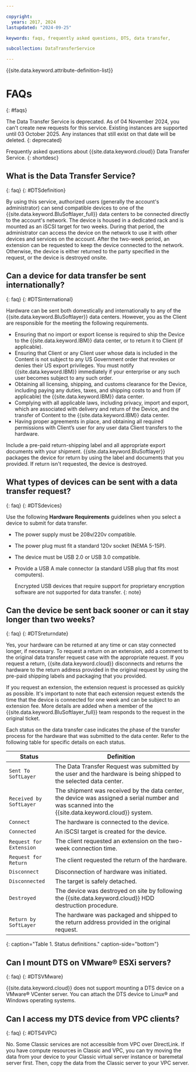 ```yaml
---

copyright:
  years: 2017, 2024
lastupdated: "2024-09-25"

keywords: faqs, frequently asked questions, DTS, data transfer,

subcollection: DataTransferService

---
```


{{site.data.keyword.attribute-definition-list}}

# FAQs
{: #faqs}

The Data Transfer Service is deprecated. As of 04 November 2024, you can't create new requests for this service. Existing instances are supported until 03 October 2025. Any instances that still exist on that date will be deleted.
{: deprecated}

Frequently asked questions about {{site.data.keyword.cloud}} Data Transfer Service.
{: shortdesc}

## What is the Data Transfer Service?
{: faq}
{: #DTSdefinition}

By using this service, authorized users (generally the account's administrator) can send compatible devices to one of the {{site.data.keyword.BluSoftlayer_full}} data centers to be connected directly to the account's network. The device is housed in a dedicated rack and is mounted as an iSCSI target for two weeks. During that period, the administrator can access the device on the network to use it with other devices and services on the account. After the two-week period, an extension can be requested to keep the device connected to the network. Otherwise, the device is either returned to the party specified in the request, or the device is destroyed onsite.

## Can a device for data transfer be sent internationally?
{: faq}
{: #DTSinternational}

Hardware can be sent both domestically and internationally to any of the {{site.data.keyword.BluSoftlayer}} data centers. However, you as the Client are responsible for the meeting the following requirements.

- Ensuring that no import or export license is required to ship the Device to the {{site.data.keyword.IBM}} data center, or to return it to Client (if applicable).
- Ensuring that Client or any Client user whose data is included in the Content is not subject to any US Government order that revokes or denies their US export privileges. You must notify {{site.data.keyword.IBM}} immediately if your enterprise or any such user becomes subject to any such order.
- Obtaining all licensing, shipping, and customs clearance for the Device, including paying any duties, taxes, and shipping costs to and from (if applicable) the {{site.data.keyword.IBM}} data center.
- Complying with all applicable laws, including privacy, import and export, which are associated with delivery and return of the Device, and the transfer of Content to the {{site.data.keyword.IBM}} data center.
- Having proper agreements in place, and obtaining all required permissions with Client’s user for any user data Client transfers to the hardware.

Include a pre-paid return-shipping label and all appropriate export documents with your shipment. {{site.data.keyword.BluSoftlayer}} packages the device for return by using the label and documents that you provided. If return isn't requested, the device is destroyed.


## What types of devices can be sent with a data transfer request?
{: faq}
{: #DTSdevices}

Use the following **Hardware Requirements** guidelines when you select a device to submit for data transfer.

- The power supply must be 208v/220v compatible.
- The power plug must fit a standard 120v socket (NEMA 5-15P).
- The device must be USB 2.0 or USB 3.0 compatible.
- Provide a USB A male connector (a standard USB plug that fits most computers).

    Encrypted USB devices that require support for proprietary encryption software are not supported for data transfer.
    {: note}

## Can the device be sent back sooner or can it stay longer than two weeks?
{: faq}
{: #DTSreturndate}

Yes, your hardware can be returned at any time or can stay connected longer, if necessary. To request a return on an extension, add a comment to the original data transfer request case with the appropriate request. If you request a return, {{site.data.keyword.cloud}} disconnects and returns the hardware to the return address provided in the original request by using the pre-paid shipping labels and packaging that you provided.

If you request an extension, the extension request is processed as quickly as possible. It's important to note that each extension request extends the time that the device is connected for one week and can be subject to an extension fee. More details are added when a member of the {{site.data.keyword.BluSoftlayer_full}} team responds to the request in the original ticket.

Each status on the data transfer case indicates the phase of the transfer process for the hardware that was submitted to the data center. Refer to the following table for specific details on each status.

|Status 	| Definition |
|---------| -----------|
|`Sent To SoftLayer` |The Data Transfer Request was submitted by the user and the hardware is being shipped to the selected data center.|
|`Received by SoftLayer` |	The shipment was received by the data center, the device was assigned a serial number and was scanned into the {{site.data.keyword.cloud}} system.|
|`Connect` |	The hardware is connected to the device.|
|`Connected` |	An iSCSI target is created for the device.|
|`Request for Extension` | The client requested an extension on the two-week connection time.|
|`Request for Return` | The client requested the return of the hardware.|
|`Disconnect` |	Disconnection of hardware was initiated.|
|`Disconnected` |	The target is safely detached.|
|`Destroyed` | The device was destroyed on site by following the {{site.data.keyword.cloud}} HDD destruction procedure.|
|`Return by SoftLayer` |	The hardware was packaged and shipped to the return address provided in the original request.|
{: caption="Table 1. Status definitions." caption-side="bottom"}

## Can I mount DTS on VMware&reg; ESXi servers?
{: faq}
{: #DTSVMware}

{{site.data.keyword.cloud}} does not support mounting a DTS device on a VMware&reg; VCenter server. You can attach the DTS device to Linux&reg; and Windows operating systems.

## Can I access my DTS device from VPC clients?
{: faq}
{: #DTS4VPC}

No. Some Classic services are not accessible from VPC over DirectLink. If you have compute resources in Classic and VPC, you can try moving the data from your device to your Classic virtual server instance or baremetal server first. Then, copy the data from the Classic server to your VPC server.
